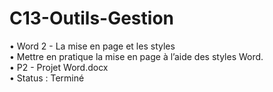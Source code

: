 # C13-Outils-Gestion
• Word 2 - La mise en page et les styles\
• Mettre en pratique la mise en page à l’aide des styles Word.\
• P2 - Projet Word.docx\
• Status : Terminé
